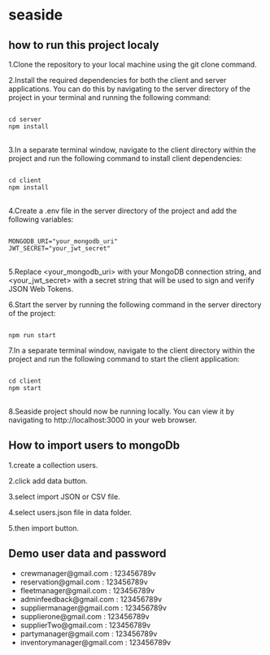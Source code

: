 # seaside

<h2>how to run this project localy</h2>

1.Clone the repository to your local machine using the git clone command.

2.Install the required dependencies for both the client and server applications. You can do this by navigating to the server directory of the project in your terminal and running the following command:
<pre>
<code>
cd server
npm install
</code>
</pre>

3.In a separate terminal window, navigate to the client directory within the project and run the following command to install client dependencies:

<pre>
<code> 
cd client 
npm install
</code>
</pre>

4.Create a .env file in the server directory of the project and add the following variables:

<pre>
<code>
MONGODB_URI="your_mongodb_uri"
JWT_SECRET="your_jwt_secret"
</code>
</pre>

5.Replace <your_mongodb_uri> with your MongoDB connection string, and <your_jwt_secret> with a secret string that will be used to sign and verify JSON Web Tokens.

6.Start the server by running the following command in the server directory of the project:

<pre><code>
npm run start
</code></pre>

7.In a separate terminal window, navigate to the client directory within the project and run the following command to start the client application:

<pre>
<code>
cd client
npm start
</code>
</pre>

8.Seaside project should now be running locally. You can view it by navigating to http://localhost:3000 in your web browser.

<h2>How to import users to mongoDb</h2>

1.create a collection users.

2.click add data button.

3.select import JSON or CSV file.

4.select users.json file in data folder.

5.then import button.


<h2>Demo user data and password</h2>
<ul>
<li>crewmanager@gmail.com : 123456789v </li>
<li>reservation@gmail.com : 123456789v </li>
<li>fleetmanager@gmail.com : 123456789v </li>
<li>adminfeedback@gmail.com : 123456789v </li>
<li>suppliermanager@gmail.com : 123456789v </li>
<li>supplierone@gmail.com : 123456789v </li>
<li>supplierTwo@gmail.com : 123456789v </li>
<li>partymanager@gmail.com : 123456789v </li>
<li>inventorymanager@gmail.com : 123456789v </li>
<ul>
